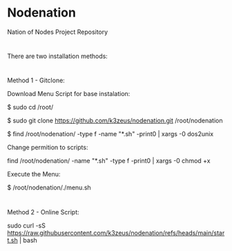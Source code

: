 # Nodenation
Nation of Nodes Project Repository
#
There are two installation methods:
#

Method 1 - Gitclone:

Download Menu Script for base instalation:

$ sudo cd /root/

$ sudo git clone https://github.com/k3zeus/nodenation.git /root/nodenation

$ find /root/nodenation/ -type f -name "*.sh" -print0 | xargs -0 dos2unix

Change permition to scripts:

find /root/nodenation/ -name "*.sh" -type f -print0 | xargs -0 chmod +x

Execute the Menu:

$ /root/nodenation/./menu.sh

#
#

Method 2 - Online Script:

sudo curl -sS https://raw.githubusercontent.com/k3zeus/nodenation/refs/heads/main/start.sh | bash
